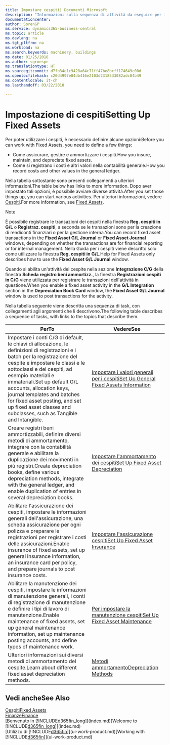 ```yaml
---
title: Impostare cespiti| Documenti Microsoft
description: "Informazioni sulla sequenza di attività da eseguire per impostare i cespiti, ad esempio macchinari o edifici."
documentationcenter: 
author: SorenGP
ms.service: dynamics365-business-central
ms.topic: article
ms.devlang: na
ms.tgt_pltfrm: na
ms.workload: na
ms.search.keywords: machinery, buildings
ms.date: 01/25/2018
ms.author: sgroespe
ms.translationtype: HT
ms.sourcegitcommit: d7fb34e1c9428a64c71ff47be8bcff174649c00d
ms.openlocfilehash: c20d4997e84db416e2103d2318533082adc04b49
ms.contentlocale: it-ch
ms.lasthandoff: 03/22/2018

---
```

# <a name="setting-up-fixed-assets"></a><span data-ttu-id="25089-103">Impostazione di cespiti</span><span class="sxs-lookup"><span data-stu-id="25089-103">Setting Up Fixed Assets</span></span>
<span data-ttu-id="25089-104">Per poter utilizzare i cespiti, è necessario definire alcune opzioni:</span><span class="sxs-lookup"><span data-stu-id="25089-104">Before you can work with Fixed Assets, you need to define a few things:</span></span>  

* <span data-ttu-id="25089-105">Come assicurare, gestire e ammortizzare i cespiti.</span><span class="sxs-lookup"><span data-stu-id="25089-105">How you insure, maintain, and depreciate fixed assets.</span></span>  
* <span data-ttu-id="25089-106">Come si registrano i costi e altri valori nella contabilità generale.</span><span class="sxs-lookup"><span data-stu-id="25089-106">How you record costs and other values in the general ledger.</span></span>  

<span data-ttu-id="25089-107">Nella tabella sottostante sono presenti collegamenti a ulteriori informazioni.</span><span class="sxs-lookup"><span data-stu-id="25089-107">The table below has links to more information.</span></span> <span data-ttu-id="25089-108">Dopo aver impostato tali opzioni, è possibile avviare diverse attività.</span><span class="sxs-lookup"><span data-stu-id="25089-108">After you set those things up, you can start various activities.</span></span> <span data-ttu-id="25089-109">Per ulteriori informazioni, vedere [Cespiti](fa-manage.md).</span><span class="sxs-lookup"><span data-stu-id="25089-109">For more information, see [Fixed Assets](fa-manage.md).</span></span>  

> [!NOTE]  
>   <span data-ttu-id="25089-110">È possibile registrare le transazioni dei cespiti nella finestra **Reg. cespiti in G/L** o **Registraz. cespiti**, a seconda se le transazioni sono per la creazione di rendiconti finanziari o per la gestione interna.</span><span class="sxs-lookup"><span data-stu-id="25089-110">You can record fixed asset transactions in the **Fixed Asset G/L Journal** or **Fixed Asset Journal** windows, depending on whether the transactions are for financial reporting or for internal management.</span></span> <span data-ttu-id="25089-111">Nella Guida per i cespiti viene descritto solo come utilizzare la finestra **Reg. cespiti in G/L**.</span><span class="sxs-lookup"><span data-stu-id="25089-111">Help for Fixed Assets only describes how to use the **Fixed Asset G/L Journal** window.</span></span>  

<span data-ttu-id="25089-112">Quando si abilita un'attività del cespite nella sezione **Integrazione C/G** della finestra **Scheda registro beni ammortizz.**, la finestra **Registrazioni cespiti in C/G** viene utilizzata per registrare le transazioni dell'attività in questione.</span><span class="sxs-lookup"><span data-stu-id="25089-112">When you enable a fixed asset activity in the **G/L Integration** section in the **Depreciation Book Card** window, the **Fixed Asset G/L Journal** window is used to post transactions for the activity.</span></span>

<span data-ttu-id="25089-113">Nella tabella seguente viene descritta una sequenza di task, con collegamenti agli argomenti che li descrivono.</span><span class="sxs-lookup"><span data-stu-id="25089-113">The following table describes a sequence of tasks, with links to the topics that describe them.</span></span>  

| <span data-ttu-id="25089-114">Per</span><span class="sxs-lookup"><span data-stu-id="25089-114">To</span></span> | <span data-ttu-id="25089-115">Vedere</span><span class="sxs-lookup"><span data-stu-id="25089-115">See</span></span> |
| --- | --- |
| <span data-ttu-id="25089-116">Impostare i conti C/G di default, le chiavi di allocazione, le definizioni di registrazioni e i batch per la registrazione del cespite e impostare le classi e le sottoclassi e dei cespiti, ad esempio materiali e immateriali.</span><span class="sxs-lookup"><span data-stu-id="25089-116">Set up default G/L accounts, allocation keys, journal templates and batches for fixed asset posting, and set up fixed asset classes and subclasses, such as Tangible and Intangible.</span></span> |[<span data-ttu-id="25089-117">Impostare i valori generali per i cespiti</span><span class="sxs-lookup"><span data-stu-id="25089-117">Set Up General Fixed Assets Information</span></span>](fa-how-setup-general.md) |
| <span data-ttu-id="25089-118">Creare registri beni ammortizzabili, definire diversi metodi di ammortamento, integrare con la contabilità generale e abilitare la duplicazione dei movimenti in più registri.</span><span class="sxs-lookup"><span data-stu-id="25089-118">Create depreciation books, define various depreciation methods, integrate with the general ledger, and enable duplication of entries in several depreciation books.</span></span> |[<span data-ttu-id="25089-119">Impostare l'ammortamento dei cespiti</span><span class="sxs-lookup"><span data-stu-id="25089-119">Set Up Fixed Asset Depreciation</span></span>](fa-how-setup-depreciation.md) |
| <span data-ttu-id="25089-120">Abilitare l'assicurazione dei cespiti, impostare le informazioni generali dell'assicurazione, una scheda assicurazione per ogni polizza e preparare le registrazioni per registrare i costi delle assicurazioni.</span><span class="sxs-lookup"><span data-stu-id="25089-120">Enable insurance of fixed assets, set up general insurance information, an insurance card per policy, and prepare journals to post insurance costs.</span></span> |[<span data-ttu-id="25089-121">Impostare l'assicurazione cespiti</span><span class="sxs-lookup"><span data-stu-id="25089-121">Set Up Fixed Asset Insurance</span></span>](fa-how-setup-insurance.md) |
| <span data-ttu-id="25089-122">Abilitare la manutenzione dei cespiti, impostare le informazioni di manutenzione generali, i conti di registrazione di manutenzione e definire i tipi di lavoro di manutenzione.</span><span class="sxs-lookup"><span data-stu-id="25089-122">Enable maintenance of fixed assets, set up general maintenance information, set up maintenance posting accounts, and define types of maintenance work.</span></span> |[<span data-ttu-id="25089-123">Per impostare la manutenzione cespiti</span><span class="sxs-lookup"><span data-stu-id="25089-123">Set Up Fixed Asset Maintenance</span></span>](fa-how-setup-maintenance.md) |
| <span data-ttu-id="25089-124">Ulteriori informazioni sui diversi metodi di ammortamento del cespite.</span><span class="sxs-lookup"><span data-stu-id="25089-124">Learn about different fixed asset depreciation methods.</span></span> |[<span data-ttu-id="25089-125">Metodi ammortamento</span><span class="sxs-lookup"><span data-stu-id="25089-125">Depreciation Methods</span></span>](fa-depreciation-methods.md) |

## <a name="see-also"></a><span data-ttu-id="25089-126">Vedi anche</span><span class="sxs-lookup"><span data-stu-id="25089-126">See Also</span></span>
[<span data-ttu-id="25089-127">Cespiti</span><span class="sxs-lookup"><span data-stu-id="25089-127">Fixed Assets</span></span>](fa-manage.md)  
[<span data-ttu-id="25089-128">Finanze</span><span class="sxs-lookup"><span data-stu-id="25089-128">Finance</span></span>](finance.md)  
<span data-ttu-id="25089-129">[Benvenuto in [!INCLUDE[d365fin_long](includes/d365fin_long_md.md)]](index.md)</span><span class="sxs-lookup"><span data-stu-id="25089-129">[Welcome to [!INCLUDE[d365fin_long](includes/d365fin_long_md.md)]](index.md)</span></span>  
<span data-ttu-id="25089-130">[Utilizzo di [!INCLUDE[d365fin](includes/d365fin_md.md)]](ui-work-product.md)</span><span class="sxs-lookup"><span data-stu-id="25089-130">[Working with [!INCLUDE[d365fin](includes/d365fin_md.md)]](ui-work-product.md)</span></span>

